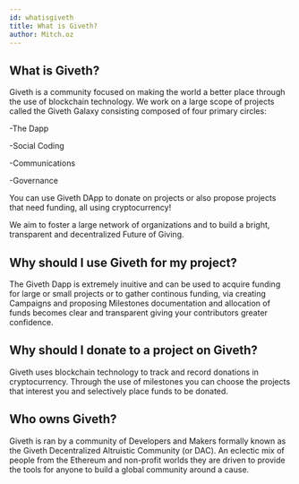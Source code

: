 ```yaml
---
id: whatisgiveth
title: What is Giveth?
author: Mitch.oz
---
```


## What is Giveth?
Giveth is a community focused on making the world a better place through the use of blockchain technology. We work on a large scope of projects called the Giveth Galaxy consisting composed of four primary circles:

-The Dapp

-Social Coding

-Communications

-Governance

You can use Giveth DApp to donate on projects or also propose projects that need funding, all using cryptocurrency! 

We aim to foster a large network of organizations and to build a bright, transparent and decentralized Future of Giving.

## Why should I use Giveth for my project?
The Giveth Dapp is extremely inuitive and can be used to acquire funding for large or small projects or to gather continous funding, via creating Campaigns and proposing Milestones documentation and allocation of funds becomes clear and transparent giving your contributors greater confidence.

## Why should I donate to a project on Giveth?
Giveth uses blockchain technology to track and record donations in cryptocurrency. Through the use of milestones you can choose the projects that interest you and selectively place funds to be donated.

## Who owns Giveth?
Giveth is ran by a community of Developers and Makers formally known as the Giveth Decentralized Altruistic Community (or DAC). An eclectic mix of people from the Ethereum and non-profit worlds they are driven to provide the tools for anyone to build a global community around a cause.